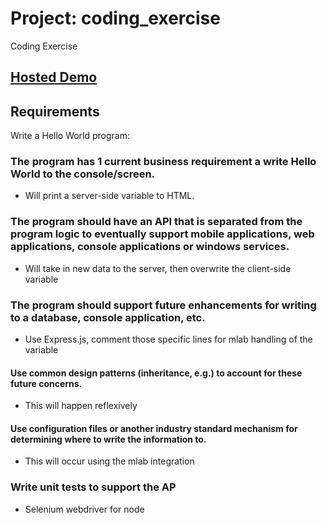 # Project: coding_exercise
Coding Exercise

## [Hosted Demo](http://codingexercise.fusionbombsderp.com/)

## Requirements
Write a Hello World program:

### The program has 1 current business requirement a write Hello World to the console/screen.
* Will print a server-side variable to HTML.

### The program should have an API that is separated from the program logic to eventually support mobile applications, web applications, console applications or windows services.
* Will take in new data to the server, then overwrite the client-side variable

### The program should support future enhancements for writing to a database, console application, etc.
* Use Express.js, comment those specific lines for mlab handling of the variable

#### Use common design patterns (inheritance, e.g.) to account for these future concerns.
* This will happen reflexively

#### Use configuration files or another industry standard mechanism for determining where to write the information to.
* This will occur using the mlab integration

### Write unit tests to support the AP
* Selenium webdriver for node

